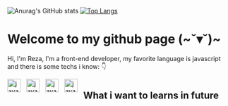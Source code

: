 ![Anurag's GitHub stats](https://github-readme-stats.vercel.app/api?username=womoboy&show_icons=true&theme=nord)
[![Top Langs](https://github-readme-stats.vercel.app/api/top-langs/?username=womoboy&layout=compact&theme=nord)](https://github.com/womoboy)

# Welcome to my github page (~˘▾˘)~
Hi, I'm Reza, I'm a front-end developer, my favorite language is javascript and there is some techs i know: 👇 

<img style="padding-right:10px;" align="left" width="30px" alt="javascript log" src="https://cdn.worldvectorlogo.com/logos/javascript-1.svg">
<img style="padding-right:10px;" align="left" width="30px" alt="javascript log" src="https://cdn.worldvectorlogo.com/logos/html-1.svg">
<img style="padding-right:10px;" align="left" width="30px" alt="javascript log" src="https://cdn.worldvectorlogo.com/logos/css-1.svg">
<img style="padding-right:10px;" align="left" width="30px" alt="javascript log" src="https://cdn.worldvectorlogo.com/logos/reactjs-1.svg">

#

## What i want to learns in future

